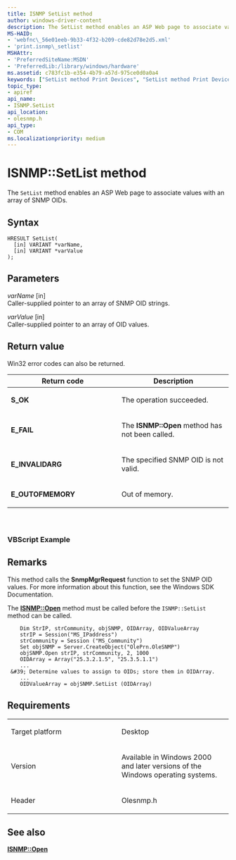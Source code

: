 ```yaml
---
title: ISNMP SetList method
author: windows-driver-content
description: The SetList method enables an ASP Web page to associate values with an array of SNMP OIDs.
MS-HAID:
- 'webfnc\_56e01eeb-9b33-4f32-b209-cde82d78e2d5.xml'
- 'print.isnmp\_setlist'
MSHAttr:
- 'PreferredSiteName:MSDN'
- 'PreferredLib:/library/windows/hardware'
ms.assetid: c783fc1b-e354-4b79-a57d-975ce0d0a0a4
keywords: ["SetList method Print Devices", "SetList method Print Devices , ISNMP interface", "ISNMP interface Print Devices , SetList method"]
topic_type:
- apiref
api_name:
- ISNMP.SetList
api_location:
- olesnmp.h
api_type:
- COM
ms.localizationpriority: medium
---
```


# ISNMP::SetList method


The `SetList` method enables an ASP Web page to associate values with an array of SNMP OIDs.

Syntax
------

```ManagedCPlusPlus
HRESULT SetList(
  [in] VARIANT *varName,
  [in] VARIANT *varValue
);
```

Parameters
----------

*varName* \[in\]  
Caller-supplied pointer to an array of SNMP OID strings.

*varValue* \[in\]  
Caller-supplied pointer to an array of OID values.

Return value
------------

Win32 error codes can also be returned.

<table>
<colgroup>
<col width="50%" />
<col width="50%" />
</colgroup>
<thead>
<tr class="header">
<th>Return code</th>
<th>Description</th>
</tr>
</thead>
<tbody>
<tr class="odd">
<td><strong>S_OK</strong></td>
<td><p>The operation succeeded.</p></td>
</tr>
<tr class="even">
<td><strong>E_FAIL</strong></td>
<td><p>The <strong>ISNMP::Open</strong> method has not been called.</p></td>
</tr>
<tr class="odd">
<td><strong>E_INVALIDARG</strong></td>
<td><p>The specified SNMP OID is not valid.</p></td>
</tr>
<tr class="even">
<td><strong>E_OUTOFMEMORY</strong></td>
<td><p>Out of memory.</p></td>
</tr>
</tbody>
</table>

 

## <span id="ddk_isnmp_setlist_gg"></span><span id="DDK_ISNMP_SETLIST_GG"></span>


### <span id="vbscript_example"></span><span id="VBSCRIPT_EXAMPLE"></span>VBScript Example

Remarks
-------

This method calls the **SnmpMgrRequest** function to set the SNMP OID values. For more information about this function, see the Windows SDK Documentation.

The [**ISNMP::Open**](isnmp-open.md) method must be called before the `ISNMP::SetList` method can be called.

```
    Dim StrIP, strCommunity, objSNMP, OIDArray, OIDValueArray
    strIP = Session("MS_IPaddress")
    strCommunity = Session ("MS_Community")
    Set objSNMP = Server.CreateObject("OlePrn.OleSNMP")
    objSNMP.Open strIP, strCommunity, 2, 1000
    OIDArray = Array("25.3.2.1.5", "25.3.5.1.1")
    ...
 &#39; Determine values to assign to OIDs; store them in OIDArray.
    ...
    OIDValueArray = objSNMP.SetList (OIDArray)
```

Requirements
------------

<table>
<colgroup>
<col width="50%" />
<col width="50%" />
</colgroup>
<tbody>
<tr class="odd">
<td><p>Target platform</p></td>
<td>Desktop</td>
</tr>
<tr class="even">
<td><p>Version</p></td>
<td><p>Available in Windows 2000 and later versions of the Windows operating systems.</p></td>
</tr>
<tr class="odd">
<td><p>Header</p></td>
<td>Olesnmp.h</td>
</tr>
</tbody>
</table>

## <span id="see_also"></span>See also


[**ISNMP::Open**](isnmp-open.md)

 

 




